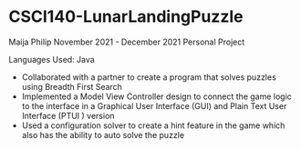 # CSCI140-LunarLandingPuzzle

Maija Philip 
November 2021 - December 2021
Personal Project

Languages Used: Java

 - Collaborated with a partner to create a program that solves puzzles using Breadth First Search
 - Implemented a Model View Controller design to connect the game logic to the interface in a Graphical User Interface (GUI) and Plain Text User Interface (PTUI ) version
 - Used a configuration solver to create a hint feature in the game which also has the ability to auto solve the puzzle
